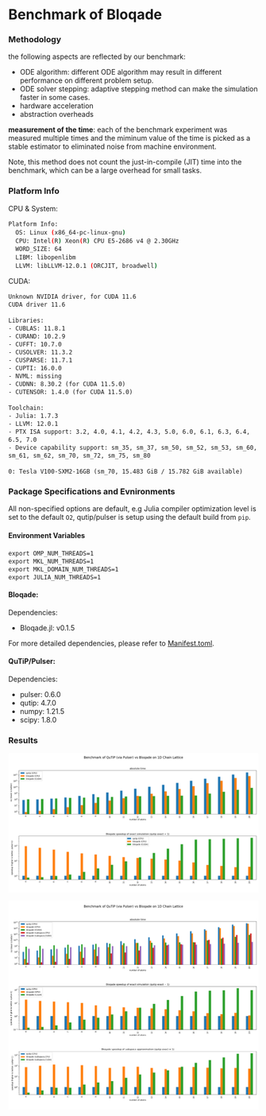 # Benchmark of Bloqade

### Methodology

the following aspects are reflected by our benchmark:

- ODE algorithm: different ODE algorithm may result in different performance on different problem setup.
- ODE solver stepping: adaptive stepping method can make the simulation faster in some cases.
- hardware acceleration
- abstraction overheads

**measurement of the time**: each of the benchmark
experiment was measured multiple times and the miminum
value of the time is picked as a stable estimator to
eliminated noise from machine environment.

Note, this method does not count the just-in-compile (JIT) time into the benchmark, which can be a large
overhead for small tasks.

### Platform Info

CPU & System:

```sh
Platform Info:
  OS: Linux (x86_64-pc-linux-gnu)
  CPU: Intel(R) Xeon(R) CPU E5-2686 v4 @ 2.30GHz
  WORD_SIZE: 64
  LIBM: libopenlibm
  LLVM: libLLVM-12.0.1 (ORCJIT, broadwell)
```

CUDA:

```
Unknown NVIDIA driver, for CUDA 11.6
CUDA driver 11.6

Libraries: 
- CUBLAS: 11.8.1
- CURAND: 10.2.9
- CUFFT: 10.7.0
- CUSOLVER: 11.3.2
- CUSPARSE: 11.7.1
- CUPTI: 16.0.0
- NVML: missing
- CUDNN: 8.30.2 (for CUDA 11.5.0)
- CUTENSOR: 1.4.0 (for CUDA 11.5.0)

Toolchain:
- Julia: 1.7.3
- LLVM: 12.0.1
- PTX ISA support: 3.2, 4.0, 4.1, 4.2, 4.3, 5.0, 6.0, 6.1, 6.3, 6.4, 6.5, 7.0
- Device capability support: sm_35, sm_37, sm_50, sm_52, sm_53, sm_60, sm_61, sm_62, sm_70, sm_72, sm_75, sm_80

0: Tesla V100-SXM2-16GB (sm_70, 15.483 GiB / 15.782 GiB available)
```

### Package Specifications and Evnironments

All non-specified options are default, e.g Julia
compiler optimization level is set to the default
`O2`, qutip/pulser is setup using the default build from `pip`.

#### Environment Variables

```
export OMP_NUM_THREADS=1
export MKL_NUM_THREADS=1
export MKL_DOMAIN_NUM_THREADS=1
export JULIA_NUM_THREADS=1
```

#### Bloqade:

Dependencies:
- Bloqade.jl: v0.1.5

For more detailed dependencies, please refer to [Manifest.toml](bloqade/Manifest.toml).

#### QuTiP/Pulser:

Dependencies:
- pulser: 0.6.0
- qutip: 4.7.0
- numpy: 1.21.5
- scipy: 1.8.0

### Results

![](ring.png)

![](chain.png)
